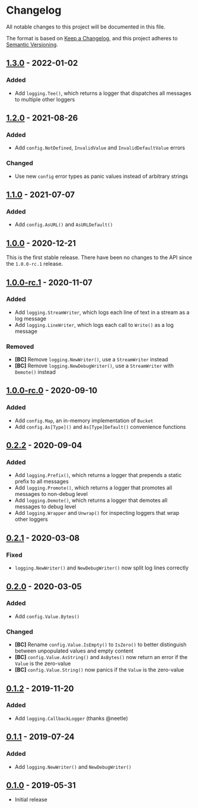 # Changelog

All notable changes to this project will be documented in this file.

The format is based on [Keep a Changelog], and this project adheres to
[Semantic Versioning].

<!-- references -->

[keep a changelog]: https://keepachangelog.com/en/1.0.0/
[semantic versioning]: https://semver.org/spec/v2.0.0.html

## [1.3.0] - 2022-01-02

### Added

- Add `logging.Tee()`, which returns a logger that dispatches all messages to multiple other loggers

## [1.2.0] - 2021-08-26

### Added

- Add `config.NotDefined`, `InvalidValue` and `InvalidDefaultValue` errors

### Changed

- Use new `config` error types as panic values instead of arbitrary strings

## [1.1.0] - 2021-07-07

### Added

- Add `config.AsURL()` and `AsURLDefault()`

## [1.0.0] - 2020-12-21

This is the first stable release. There have been no changes to the API since
the `1.0.0-rc.1` release.

## [1.0.0-rc.1] - 2020-11-07

### Added

- Add `logging.StreamWriter`, which logs each line of text in a stream as a log message
- Add `logging.LineWriter`, which logs each call to `Write()` as a log message

### Removed

- **[BC]** Remove `logging.NewWriter()`, use a `StreamWriter` instead
- **[BC]** Remove `logging.NewDebugWriter()`, use a `StreamWriter` with `Demote()` instead

## [1.0.0-rc.0] - 2020-09-10

### Added

- Add `config.Map`, an in-memory implementation of `Bucket`
- Add `config.As[Type]()` and `As[Type]Default()` convenience functions

## [0.2.2] - 2020-09-04

### Added

- Add `logging.Prefix()`, which returns a logger that prepends a static prefix to all messages
- Add `logging.Promote()`, which returns a logger that promotes all messages to non-debug level
- Add `logging.Demote()`, which returns a logger that demotes all messages to debug level
- Add `logging.Wrapper` and `Unwrap()` for inspecting loggers that wrap other loggers

## [0.2.1] - 2020-03-08

### Fixed

- `logging.NewWriter()` and `NewDebugWriter()` now split log lines correctly

## [0.2.0] - 2020-03-05

### Added

- Add `config.Value.Bytes()`

### Changed

- **[BC]** Rename `config.Value.IsEmpty()` to `IsZero()` to better distinguish between unpopulated values and empty content
- **[BC]** `config.Value.AsString()` and `AsBytes()` now return an error if the `Value` is the zero-value
- **[BC]** `config.Value.String()` now panics if the `Value` is the zero-value

## [0.1.2] - 2019-11-20

### Added

- Add `logging.CallbackLogger` (thanks @neetle)

## [0.1.1] - 2019-07-24

### Added

- Add `logging.NewWriter()` and `NewDebugWriter()`

## [0.1.0] - 2019-05-31

- Initial release

<!-- references -->

[unreleased]: https://github.com/dogmatiq/dogma
[0.1.0]: https://github.com/dogmatiq/dogma/releases/tag/v0.1.0
[0.1.1]: https://github.com/dogmatiq/dogma/releases/tag/v0.1.1
[0.1.2]: https://github.com/dogmatiq/dogma/releases/tag/v0.1.2
[0.2.0]: https://github.com/dogmatiq/dogma/releases/tag/v0.2.0
[0.2.1]: https://github.com/dogmatiq/dogma/releases/tag/v0.2.1
[0.2.2]: https://github.com/dogmatiq/dogma/releases/tag/v0.2.2
[1.0.0-rc.0]: https://github.com/dogmatiq/dogma/releases/tag/v1.0.0-rc.0
[1.0.0-rc.1]: https://github.com/dogmatiq/dogma/releases/tag/v1.0.0-rc.1
[1.0.0]: https://github.com/dogmatiq/dogma/releases/tag/v1.0.0
[1.1.0]: https://github.com/dogmatiq/dogma/releases/tag/v1.1.0
[1.2.0]: https://github.com/dogmatiq/dogma/releases/tag/v1.2.0
[1.3.0]: https://github.com/dogmatiq/dogma/releases/tag/v1.3.0

<!-- version template
## [0.0.1] - YYYY-MM-DD

### Added
### Changed
### Deprecated
### Removed
### Fixed
### Security
-->
